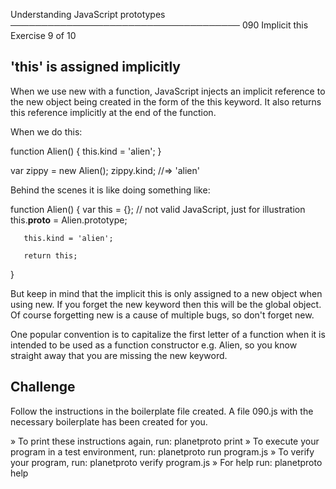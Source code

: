 Understanding JavaScript prototypes
─────────────────────────────────────
090 Implicit this
Exercise 9 of 10


## 'this' is assigned implicitly

When we use new with a function, JavaScript injects an implicit reference to the new object being created in the form of the this keyword. It also returns this reference implicitly at the end of the function.

When we do this:

   function Alien() {
       this.kind = 'alien';
   }

   var zippy = new Alien();
   zippy.kind; //=> 'alien'

Behind the scenes it is like doing something like:

   function Alien() {
       var this = {}; // not valid JavaScript, just for illustration
       this.__proto__ = Alien.prototype;

       this.kind = 'alien';

       return this;
   }

But keep in mind that the implicit this is only assigned to a new object when using new. If you forget the new keyword then this will be the global object. Of course forgetting new is a cause of multiple bugs, so don't forget new.

One popular convention is to capitalize the first letter of a function when it is intended to be used as a function constructor e.g. Alien, so you know straight away that you are missing the new keyword.

## Challenge

Follow the instructions in the boilerplate file created.
A file 090.js with the necessary boilerplate has been created for you.


» To print these instructions again, run: planetproto print
» To execute your program in a test environment, run: planetproto run program.js
» To verify your program, run: planetproto verify program.js
» For help run: planetproto help
